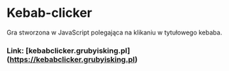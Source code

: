 # Kebab-clicker
Gra stworzona w JavaScript polegająca na klikaniu w tytułowego kebaba.
### Link: [kebabclicker.grubyisking.pl] (https://kebabclicker.grubyisking.pl)
